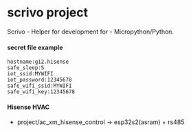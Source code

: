# scrivo project
Scrivo - Helper for development for - Micropython/Python.


#### secret file example

    hostname:g12.hisense
    safe_sleep:5
    iot_ssid:MYWIFI
    iot_password:12345678
    safe_wifi_ssid:MYWIFI
    safe_wifi_key:12345678


#### Hisense HVAC 
 - project/ac_xm_hisense_control -> esp32s2(asram) + rs485

​	

